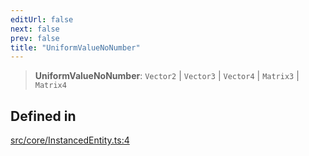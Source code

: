 ```yaml
---
editUrl: false
next: false
prev: false
title: "UniformValueNoNumber"
---
```


> **UniformValueNoNumber**: `Vector2` \| `Vector3` \| `Vector4` \| `Matrix3` \| `Matrix4`

## Defined in

[src/core/InstancedEntity.ts:4](https://github.com/agargaro/instanced-mesh/blob/ce4f7f0726405524f486e5047c492ee1975f20df/src/core/InstancedEntity.ts#L4)
